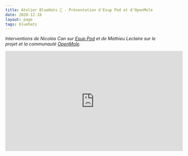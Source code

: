```yaml
---
title: Atelier BlueHats 🧢 - Présentation d'Esup Pod et d'OpenMole
date: 2020-12-18
layout: page
tags: bluehats
---
```


*Interventions de Nicolas Can sur [Esup Pod](https://sill.etalab.gouv.fr/fr/software?id=210) et de Mathieu Leclaire sur le projet et la communauté [OpenMole](https://github.com/openmole).*

<iframe title="Atelier BlueHats: Esup Pod et OpenMole" src="https://tube.numerique.gouv.fr/videos/embed/3bc76a5a-1a43-4d0c-8dd5-610ae44325f7" allowfullscreen="" sandbox="allow-same-origin allow-scripts allow-popups" width="560" height="315" frameborder="0"></iframe>


